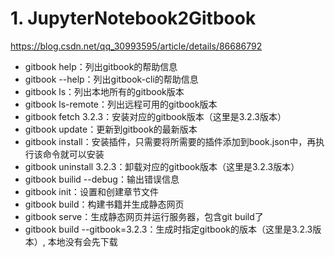 # 1. JupyterNotebook2Gitbook







https://blog.csdn.net/qq_30993595/article/details/86686792






-   gitbook help：列出gitbook的帮助信息
-   gitbook --help：列出gitbook-cli的帮助信息
-   gitbook ls：列出本地所有的gitbook版本
-   gitbook ls-remote：列出远程可用的gitbook版本
-   gitbook fetch 3.2.3：安装对应的gitbook版本（这里是3.2.3版本）
-   gitbook update：更新到gitbook的最新版本
-   gitbook install：安装插件，只需要将所需要的插件添加到book.json中，再执行该命令就可以安装
-   gitbook uninstall 3.2.3：卸载对应的gitbook版本（这里是3.2.3版本）
-   gitbook builid --debug：输出错误信息
-   gitbook init：设置和创建章节文件
-   gitbook build：构建书籍并生成静态网页
-   gitbook serve：生成静态网页并运行服务器，包含git build了
-   gitbook build --gitbook=3.2.3：生成时指定gitbook的版本（这里是3.2.3版本）, 本地没有会先下载







